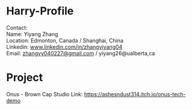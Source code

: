 # Harry-Profile
Contact:  
Name: Yiyang Zhang  
Location: Edmonton, Canada / Shanghai, China  
Linkedin: www.linkedin.com/in/zhangyiyang04  
Email: zhangyy040227@gmail.com / yiyang26@ualberta,ca  

# Project
Onus - Brown Cap Studio
Link: https://ashesndust314.itch.io/onus-tech-demo
